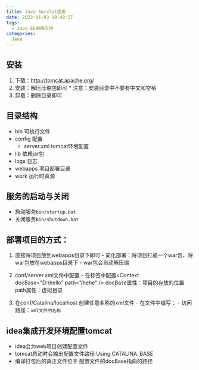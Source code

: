 ```yaml
---
title: Java Servlet使用
date: 2022-01-03 19:49:57
tags:
  - Java EE网络应用
categories:
  Java
---
```


## 安装
  1. 下载：http://tomcat.apache.org/
  2. 安装：解压压缩包即可 * 注意：安装目录中不要有中文和空格
  3. 卸载：删除目录即可

## 目录结构
  - bin			可执行文件
  - config		配置
    - server.xml	tomcat环境配置
  - lib			依赖jar包
  - logs			日志
  - webapps		项目部署目录
  - work			运行时资源

## 服务的启动与关闭
  - 启动服务`bin/startup.bat`	
  - 关闭服务`bin/shutdown.bat` 

## 部署项目的方式：
  1. 直接将项目放到webapps目录下即可
    - 简化部署：将项目打成一个war包，将war包放在webapps目录下
    - war包会自动解压缩

  2. conf/server.xml文件中配置
    - 在<Host>标签中配置<Context docBase=”D:\hello” path=”/hehe” />
      docBase属性：项目的存放的位置
      path属性：虚拟目录
  3. 在conf/Catalina/localhost 创建任意名称的xml文件
    - 在文件中编写：<Context docBase="D:\hello" />
    - 访问路径：`xml文件的名称`

## idea集成开发环境配置tomcat
  - idea会为web项目创建配置文件
  - tomcat启动时会输出配置文件路径  Using CATALINA_BASE
  - 编译打包后的真正文件位于 配置文件的docBase指向的路径

